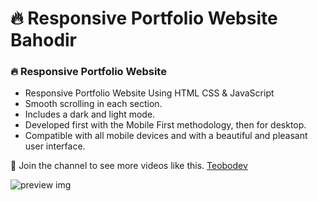# 🔥 Responsive Portfolio Website Bahodir
### 🔥 Responsive Portfolio Website

- Responsive Portfolio Website Using HTML CSS & JavaScript
- Smooth scrolling in each section.
- Includes a dark and light mode.
- Developed first with the Mobile First methodology, then for desktop.
- Compatible with all mobile devices and with a beautiful and pleasant user interface.

💙 Join the channel to see more videos like this. [Teobodev](https://bakhcoder.uz)

![preview img](/keyin.png)
